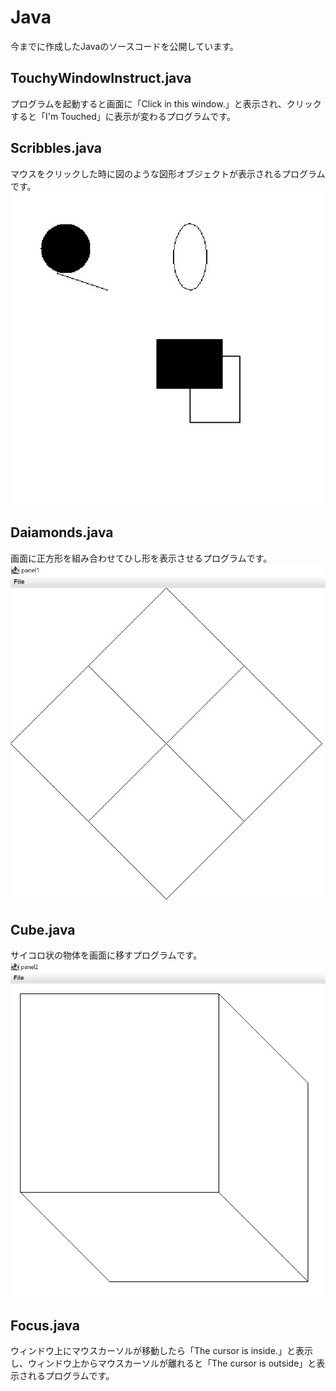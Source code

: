 # Java
今までに作成したJavaのソースコードを公開しています。
## TouchyWindowInstruct.java
プログラムを起動すると画面に「Click in this window.」と表示され、クリックすると「I'm Touched」に表示が変わるプログラムです。

## Scribbles.java
マウスをクリックした時に図のような図形オブジェクトが表示されるプログラムです。
![Scribbles](image1/ScriblePicture.JPG "Scribbles")

## Daiamonds.java
画面に正方形を組み合わせてひし形を表示させるプログラムです。
![Daiamonds](image1/Diamond.JPG "Daiamonds")

## Cube.java
サイコロ状の物体を画面に移すプログラムです。
![Cube](image1/cube.JPG "Cube")

## Focus.java
ウィンドウ上にマウスカーソルが移動したら「The cursor is inside.」と表示し、ウィンドウ上からマウスカーソルが離れると「The cursor is outside」と表示されるプログラムです。
